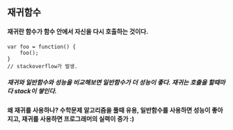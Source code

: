 ## 재귀함수

#### 재귀란 함수가 함수 안에서 자신을 다시 호출하는 것이다.

```
var foo = function() {
	foo();
}
// stackoverflow가 발생.
```

##### 재귀와 일반함수와 성능을 비교해보면 일반함수가 더 성능이 좋다. 재귀는 호출을 할때마다 stack이 쌓인다.

#### 왜 재귀를 사용하나? 수학문제 알고리즘을 풀때 유용, 일반함수를 사용하면 성능이 좋아지고, 재귀를 사용하면 프로그래머의 실력이 증가 :)


